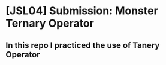 # [JSL04] Submission: Monster Ternary Operator

## In this repo I practiced the use of Tanery Operator